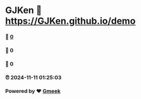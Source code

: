 # GJKen :link: https://GJKen.github.io/demo 
### :page_facing_up: [0](https://GJKen.github.io/demo/tag.html) 
### :speech_balloon: 0 
### :hibiscus: 0 
### :alarm_clock: 2024-11-11 01:25:03 
### Powered by :heart: [Gmeek](https://github.com/Meekdai/Gmeek)
